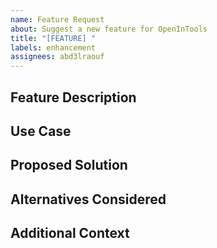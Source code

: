 ```yaml
---
name: Feature Request
about: Suggest a new feature for OpenInTools
title: "[FEATURE] "
labels: enhancement
assignees: abd3lraouf
---
```


## Feature Description
<!-- A clear and concise description of the feature you'd like to see added -->

## Use Case
<!-- Describe the specific use case or scenario where this feature would be valuable -->

## Proposed Solution
<!-- If you have an idea of how this could be implemented, describe it here -->

## Alternatives Considered
<!-- Are there any alternative solutions or features you've considered? -->

## Additional Context
<!-- Add any other context, screenshots, or examples about the feature request here -->